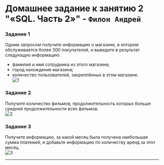 # Домашнее задание к занятию 2 "«SQL. Часть 2»" - `Филон Андрей`

### Задание 1

Одним запросом получите информацию о магазине, в котором обслуживается более 300 покупателей, и выведите в результат следующую информацию: 
- фамилия и имя сотрудника из этого магазина;
- город нахождения магазина;
- количество пользователей, закреплённых в этом магазине.  
![1]()    

### Задание 2

Получите количество фильмов, продолжительность которых больше средней продолжительности всех фильмов.  
![2]() 
### Задание 3

Получите информацию, за какой месяц была получена наибольшая сумма платежей, и добавьте информацию по количеству аренд за этот месяц.  
![3]()  

---
